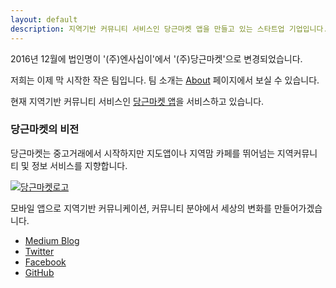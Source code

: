 ```yaml
---
layout: default
description: 지역기반 커뮤니티 서비스인 당근마켓 앱을 만들고 있는 스타트업 기업입니다.
---
```

2016년 12월에 법인명이 '(주)엔사십이'에서 '(주)당근마켓'으로 변경되었습니다.

저희는 이제 막 시작한 작은 팀입니다. 팀 소개는 [About](/about) 페이지에서 보실 수 있습니다. 

현재 지역기반 커뮤니티 서비스인 [당근마켓 앱](https://www.daangn.com/)을 서비스하고 있습니다.

### 당근마켓의 비전
당근마켓는 중고거래에서 시작하지만 지도앱이나 지역맘 카페를 뛰어넘는 지역커뮤니티 및 정보 서비스를 지향합니다. 


[![당근마켓로고](https://d3qlrgda07sb6k.cloudfront.net/assets/landing/logo-cf33b938724c9d01443d8d0611d110dbfbcff3e57744eb9c3b52d963db5e46d2.png)](https://daangn.com/)


모바일 앱으로 지역기반 커뮤니케이션, 커뮤니티 분야에서 세상의 변화를 만들어가겠습니다. 


- [Medium Blog](https://medium.com/n42-corp)
- [Twitter](https://twitter.com/n42corp)
- [Facebook](https://www.facebook.com/n42corp)
- [GitHub](https://github.com/n42corp/)

